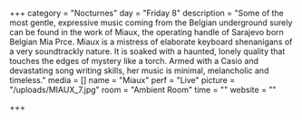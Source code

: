 +++
category = "Nocturnes"
day = "Friday 8"
description = "Some of the most gentle, expressive music coming from the Belgian underground surely can be found in the work of Miaux, the operating handle of Sarajevo born Belgian Mia Prce. Miaux is a mistress of elaborate keyboard shenanigans of a very soundtrackly nature. It is soaked with a haunted, lonely quality that touches the edges of mystery like a torch. Armed with a Casio and devastating song writing skills, her music is minimal, melancholic and timeless."
media = []
name = "Miaux"
perf = "Live"
picture = "/uploads/MIAUX_7.jpg"
room = "Ambient Room"
time = ""
website = ""

+++

